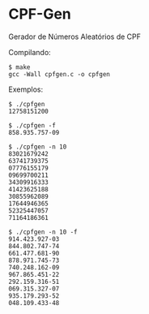 # CPF-Gen
Gerador de Números Aleatórios de CPF

Compilando:

	$ make
	gcc -Wall cpfgen.c -o cpfgen

Exemplos:

	$ ./cpfgen
	12758151200

	$ ./cpfgen -f
	858.935.757-09

	$ ./cpfgen -n 10
	83021679242
	63741739375
	07776155179
	09699700211
	34309916333
	41423625188
	30855962089
	17644946365
	52325447057
	71164186361

	$ ./cpfgen -n 10 -f
	914.423.927-03
	844.802.747-74
	661.477.681-90
	878.971.745-73
	740.248.162-09
	967.865.451-22
	292.159.316-51
	069.315.327-07
	935.179.293-52
	048.109.433-48

